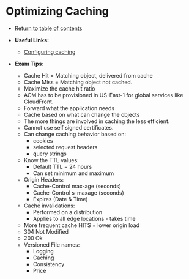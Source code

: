 # Optimizing Caching

* [Return to table of contents](../../../README.md)

* **Useful Links:**
  * [Configuring caching](https://docs.aws.amazon.com/AmazonCloudFront/latest/DeveloperGuide/ConfiguringCaching.html)

* **Exam Tips:**
  * Cache Hit = Matching object, delivered from cache
  * Cache Miss = Matching object not cached.
  * Maximize the cache hit ratio
  * ACM has to be provisioned in US-East-1 for global services like CloudFront.
  * Forward what the application needs
  * Cache based on what can change the objects
  * The more things are involved in caching the less efficient.
  * Cannot use self signed certificates.
  * Can change caching behavior based on:
    * cookies
    * selected request headers
    * query strings
  * Know the TTL values:
    * Default TTL = 24 hours
    * Can set minimum and maximum
  * Origin Headers:
    * Cache-Control max-age (seconds)
    * Cache-Control s-maxage (seconds)
    * Expires (Date & Time)
  * Cache invalidations:
    * Performed on a distribution
    * Applies to all edge locations - takes time
  * More frequent cache HITS = lower origin load
  * 304 Not Modified
  * 200 Ok
  * Versioned File names:
    * Logging
    * Caching
    * Consistency
    * Price
  